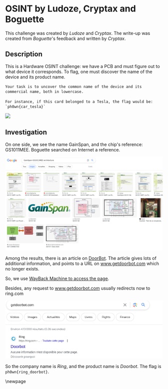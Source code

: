# OSINT by Ludoze, Cryptax and Boguette

This challenge was created by *Ludoze* and *Cryptax*. The write-up was created from *Boguette*'s feedback and written by *Cryptax*.

## Description

This is a Hardware OSINT challenge: we have a PCB and must figure out to what device it corresponds. To flag, one must discover the name of the device and its product name.

```
Your task is to uncover the common name of the device and its commercial name, both in lowercase.

For instance, if this card belonged to a Tesla, the flag would be:
`ph0wn{car_tesla}`
```

![](./images/IMG_9241.JPG)

## Investigation

On one side, we see the name GainSpan, and the chip's reference: GS1011MEE.
Boguette searched on Internet a reference.

![](./images/search-gainspan.png)

Among the results, there is an article on [DoorBot](https://www.geeek.org/doorbot-test-avis-944/). The article gives lots of additional information, and points to a URL on www.getdoorbot.com which no longer exists.

So, we use [WayBack Machine to access the page](https://web.archive.org/web/20140625090124/http://www.getdoorbot.com/pages/terms-of-use).

Besides, any request to www.getdoorbot.com usually redirects now to ring.com

![](./images/ring.png)

So the company name is *Ring*, and the product name is *Doorbot*.
The flag is `ph0wn{ring_doorbot}`.

\newpage

